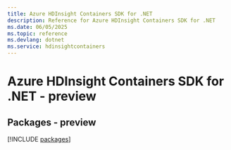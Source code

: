 ```yaml
---
title: Azure HDInsight Containers SDK for .NET
description: Reference for Azure HDInsight Containers SDK for .NET
ms.date: 06/05/2025
ms.topic: reference
ms.devlang: dotnet
ms.service: hdinsightcontainers
---
```

# Azure HDInsight Containers SDK for .NET - preview
## Packages - preview
[!INCLUDE [packages](hdinsight-containers-index.md)]